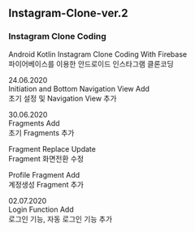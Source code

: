 ## Instagram-Clone-ver.2

### Instagram Clone Coding

Android Kotlin Instagram Clone Coding With Firebase  
파이어베이스를 이용한 안드로이드 인스타그램 클론코딩  
 
24.06.2020  
Initiation and Bottom Navigation View Add  
초기 설정 및 Navigation View 추가  

30.06.2020  
Fragments Add  
초기 Fragments 추가  

Fragment Replace Update  
Fragment 화면전환 수정  

Profile Fragment Add  
계정생성 Fragment 추가  

02.07.2020  
Login Function Add  
로그인 기능, 자동 로그인 기능 추가  